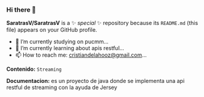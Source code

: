 ### Hi there 👋


**SaratrasV/SaratrasV** is a ✨ _special_ ✨ repository because its `README.md` (this file) appears on your GitHub profile.


- 🔭 I’m currently studying on pucmm...
- 🌱 I’m currently learning about apis restful...
- 📫 How to reach me: cristiandelahooz@gmail.com...


**Contenido:** `Streaming`


**Documentacion:** es un proyecto de java donde se implementa una api restful de streaming con la ayuda de Jersey 
